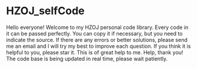 # HZOJ_selfCode
Hello everyone!
Welcome to my HZOJ personal code library. Every code in it can be passed perfectly. You can copy it if necessary, but you need to indicate the source. If there are any errors or better solutions, please send me an email and I will try my best to improve each question. If you think it is helpful to you, please star it. This is of great help to me. Help, thank you!
The code base is being updated in real time, please wait patiently.
